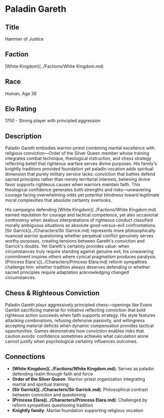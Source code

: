 <!-- Expanded by AI: 2025-10-13 -->

# Paladin Gareth

## Title
Hammer of Justice

## Faction
[White Kingdom](../Factions/White Kingdom.md)

## Race
Human, Age 38

## Elo Rating
1750 - Strong player with principled aggression

## Description

Paladin Gareth embodies warrior-priest combining martial excellence with religious conviction—Order of the Silver Queen member whose training integrates combat technique, theological instruction, and chess strategy reflecting belief that righteous warfare serves divine purposes. His family's knightly traditions provided foundation yet paladin vocation adds spiritual dimension that purely military service lacks: conviction that battles defend sacred principles rather than merely territorial interests, believing divine favor supports righteous causes when warriors maintain faith. This theological confidence generates both strengths and risks—unwavering courage facing overwhelming odds yet potential blindness toward legitimate moral complexities that absolute certainty overlooks.

His campaigns defending [White Kingdom](../Factions/White Kingdom.md) earned reputation for courage and tactical competence, yet also occasional controversy when zealous interpretations of righteous conduct classified morally ambiguous situations as absolute good-versus-evil confrontations. [Sir Garrick](../Characters/Sir Garrick.md) represents more philosophically nuanced warrior questioning whether perpetual conflict genuinely serves worthy purposes, creating tensions between Gareth's conviction and Garrick's doubts. Yet Gareth's certainty provides value: when circumstances truly require standing against genuine evil, his unwavering commitment inspires others where cynical pragmatism produces paralysis. [Princess Elara's](../Characters/Princess Elara.md) reform sympathies challenge him: whether tradition always deserves defending or whether sacred principles require adaptation acknowledging changed circumstances.

## Chess & Righteous Conviction

Paladin Gareth plays aggressively principled chess—openings like Evans Gambit sacrificing material for initiative reflecting conviction that bold righteous action succeeds when faith supports strategy. His style features attacking combinations, refusing defensive passivity, and willingness accepting material deficits when dynamic compensation provides tactical opportunities. Games demonstrate how conviction enables risks that caution avoids: confidence sometimes achieves what calculation alone cannot justify when psychological certainty influences outcomes.

## Connections

- **[White Kingdom](../Factions/White Kingdom.md)**: Serves as paladin defending realm through faith and force
- **Order of the Silver Queen**: Warrior-priest organization integrating martial and spiritual training
- **[Sir Garrick](../Characters/Sir Garrick.md)**: Philosophical contrast between conviction and questioning
- **[Princess Elara](../Characters/Princess Elara.md)**: Challenged by reform sympathies questioning tradition
- **Knightly family**: Martial foundation supporting religious vocation
